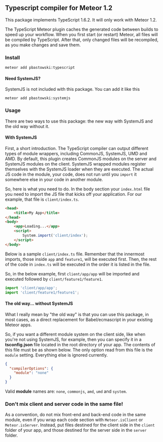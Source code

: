 ## Typescript compiler for Meteor 1.2

This package implements TypeScript 1.6.2. It will only work with Meteor 1.2.

The TypeScript Meteor plugin caches the generated code between builds to speed up 
your workflow. When you first start (or restart) Meteor, all files will be compiled 
by TypeScript. After that, only changed files will be recompiled, as you make 
changes and save them.

### Install

    meteor add pbastowski:typescript

#### Need SystemJS?

SystemJS is not included with this package. You can add it like this 
 
    meteor add pbastowski:systemjs

### Usage

There are two ways to use this package: the new way with SystemJS and the old way without it. 

#### With SystemJS

First, a short introduction. The TypeScript compiler can output different types of module wrappers, 
including CommonJS, SystemJS, UMD and AMD. By default, this plugin creates CommonJS modules 
on the server and SystemJS modules on the client. SystemJS wrapped modules register themselves
with the SystemJS loader when they are executed. The actual JS code in the module, your code, 
does not run until you `import` it somewhere else in your code in another module.

So, here is what you need to do. In the body section your `index.html` file you need to import 
the JS file that kicks off your application. For our example, that file is `client/index.ts`.

```html
<head>
    <title>My App</title>
</head>
<body>
    <app>Loading...</app>
    <script>
        System.import('client/index');
    </script>
</body>
```

Below is a sample `client/index.ts` file. Remember that the innermost imports, 
those inside `app` and `feature1`, will be executed first. Then, the rest of the 
code in `index.ts` will be executed in the order it is listed in the file. 

So, in the below example, first `client/app/app` will be imported and executed 
followed by `client/feature1/feature1`.

```javascript
import 'client/app/app';
import 'client/feature1/feature1';
```

#### The old way... without SystemJS

What I really mean by "the old way" is that you can use this package, in most cases, 
as a direct replacement for Babel/ecmascript in your existing Meteor apps.  

So, if you want a different module system on the client side, like when you're not using 
SystemJS, for example, then you can specify it in a **tsconfig.json** file located 
in the root directory of your app. The contents of this file must be as shown below.
The only option read from this file is the `module` setting. Everything else is 
ignored currently. 

```json
{
  "compilerOptions": {
    "module": "none"
  }
}
```

Valid **module** names are: `none`, `commonjs`, `amd`, `umd` and `system`.

### Don't mix client and server code in the same file!

As a convention, do not mix front-end and back-end code in the same module, even
if you wrap each code section with `Meteor.isClient` or `Meteor.isServer`. Instead,
put files destined for the client side in the `client` folder of your app, and those 
destined for the server side in the `server` folder.
